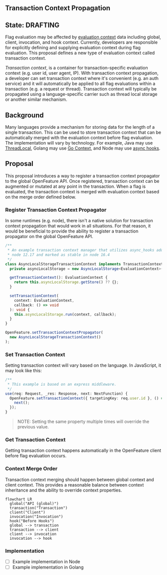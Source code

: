 ## Transaction Context Propagation

## State: DRAFTING

Flag evaluation may be affected by [evaluation context](https://docs.openfeature.dev/docs/specification/sections/evaluation-context) data including global, client, invocation, and hook context.
Currently, developers are responsible for explicitly defining and supplying evaluation context during flag evaluation.
This proposal defines a new type of evaluation context called transaction context.

_Transaction context_, is a container for transaction-specific evaluation context (e.g. user id, user agent, IP).
With transaction context propagation, a developer can set transaction context where it's convenient (e.g. an auth service) and it will automatically be applied to all flag evaluations within a transaction (e.g. a request or thread). Transaction context will typically be propagated using a language-specific carrier such as thread local storage or another similar mechanism.

## Background

Many languages provide a mechanism for storing data for the length of a single transaction. This can be used to store transaction context that can be automatically merged with the evaluation context before flag evaluation. The implementation will vary by technology. For example, Java may use [ThreadLocal][thread-local], Golang may use [Go Context][go-context], and Node may use [async hooks][async-hooks].

## Proposal

This proposal introduces a way to register a transaction context propagator to the global OpenFeature API. Once registered, transaction context can be augmented or mutated at any point in the transaction. When a flag is evaluated, the transaction context is merged with evaluation context based on the merge order defined below.

### Register Transaction Context Propagator

In some runtimes (e.g. node), there isn't a native solution for transaction context propagation that would work in all situations. For that reason, it would be beneficial to provide the ability to register a transaction propagator on the global OpenFeature API.

```typescript
/**
 * An example transaction context manager that utilizes async_hooks added in
 * node 12.17 and marked as stable in node 16.4
 */
class AsyncLocalStorageTransactionContext implements TransactionContextManager {
  private asyncLocalStorage = new AsyncLocalStorage<EvaluationContext>();

  getTransactionContext(): EvaluationContext {
    return this.asyncLocalStorage.getStore() ?? {};
  }

  setTransactionContext(
    context: EvaluationContext,
    callback: () => void
  ): void {
    this.asyncLocalStorage.run(context, callback);
  }
}

OpenFeature.setTransactionContextPropagator(
  new AsyncLocalStorageTransactionContext()
);
```

### Set Transaction Context

Setting transaction context will vary based on the language. In JavaScript, it may look like this:

```typescript
/**
 * This example is based on an express middleware.
 */
use(req: Request, _res: Response, next: NextFunction) {
  OpenFeature.setTransactionContext({ targetingKey: req.user.id }, () => {
    next();
  });
}
```

> NOTE: Setting the same property multiple times will override the previous value.

### Get Transaction Context

Getting transaction context happens automatically in the OpenFeature client before flag evaluation occurs.

### Context Merge Order

Transaction context merging should happen between global context and client context. This provides a reasonable balance between context inheritance and the ability to override context properties.

```mermaid
flowchart LR
  global("API (global)")
  transaction("Transaction")
  client("Client")
  invocation("Invocation")
  hook("Before Hooks")
  global --> transaction
  transaction --> client
  client --> invocation
  invocation --> hook
```

### Implementation

- [ ] Example implementation in Node
- [ ] Example implementation in Golang

[thread-local]: https://docs.oracle.com/javase/8/docs/api/java/lang/ThreadLocal.html
[go-context]: https://pkg.go.dev/context
[async-hooks]: https://nodejs.org/api/async_hooks.html
